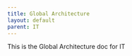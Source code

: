```yaml
---
title: Global Architecture
layout: default
parent: IT
---
```


This is the Global Architecture doc for IT
